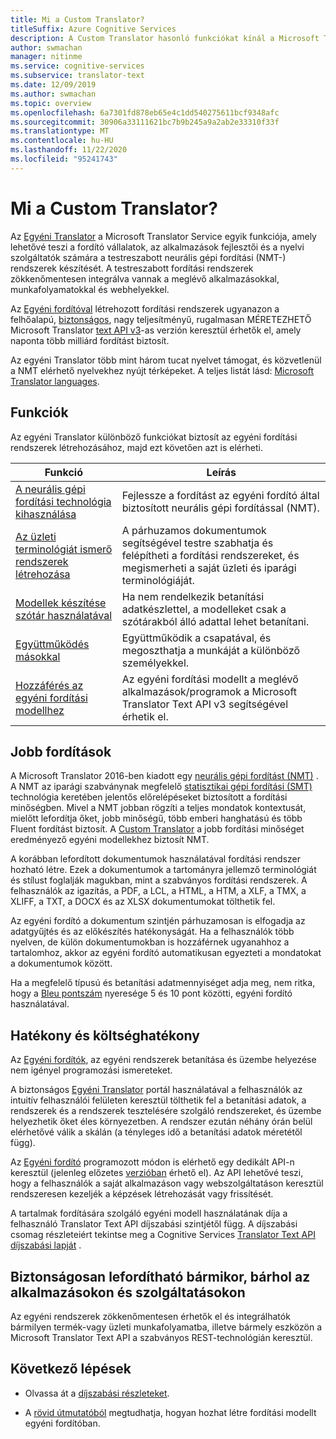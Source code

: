 ```yaml
---
title: Mi a Custom Translator?
titleSuffix: Azure Cognitive Services
description: A Custom Translator hasonló funkciókat kínál a Microsoft Translator hub számára a statisztikai gépi fordításhoz (SMT), de kizárólag neurális gépi fordítási (NMT) rendszerekhez.
author: swmachan
manager: nitinme
ms.service: cognitive-services
ms.subservice: translator-text
ms.date: 12/09/2019
ms.author: swmachan
ms.topic: overview
ms.openlocfilehash: 6a7301fd878eb65e4c1dd540275611bcf9348afc
ms.sourcegitcommit: 30906a33111621bc7b9b245a9a2ab2e33310f33f
ms.translationtype: MT
ms.contentlocale: hu-HU
ms.lasthandoff: 11/22/2020
ms.locfileid: "95241743"
---
```

# <a name="what-is-custom-translator"></a>Mi a Custom Translator?

Az [Egyéni Translator](https://portal.customtranslator.azure.ai) a Microsoft Translator Service egyik funkciója, amely lehetővé teszi a fordító vállalatok, az alkalmazások fejlesztői és a nyelvi szolgáltatók számára a testreszabott neurális gépi fordítási (NMT-) rendszerek készítését. A testreszabott fordítási rendszerek zökkenőmentesen integrálva vannak a meglévő alkalmazásokkal, munkafolyamatokkal és webhelyekkel.

Az [Egyéni fordítóval](https://portal.customtranslator.azure.ai) létrehozott fordítási rendszerek ugyanazon a felhőalapú, [biztonságos](https://cognitive.uservoice.com/knowledgebase/articles/1147537-api-and-customization-confidentiality), nagy teljesítményű, rugalmasan MÉRETEZHETŐ Microsoft Translator [text API v3](../reference/v3-0-translate.md?tabs=curl)-as verzión keresztül érhetők el, amely naponta több milliárd fordítást biztosít.

Az egyéni Translator több mint három tucat nyelvet támogat, és közvetlenül a NMT elérhető nyelvekhez nyújt térképeket. A teljes listát lásd:  [Microsoft Translator languages](../language-support.md#customization).

## <a name="features"></a>Funkciók

Az egyéni Translator különböző funkciókat biztosít az egyéni fordítási rendszerek létrehozásához, majd ezt követően azt is elérheti.

|Funkció  |Leírás  |
|---------|---------|
|[A neurális gépi fordítási technológia kihasználása](https://www.microsoft.com/translator/blog/2016/11/15/microsoft-translator-launching-neural-network-based-translations-for-all-its-speech-languages/)     |  Fejlessze a fordítást az egyéni fordító által biztosított neurális gépi fordítással (NMT).       |
|[Az üzleti terminológiát ismerő rendszerek létrehozása](what-are-parallel-documents.md)     |  A párhuzamos dokumentumok segítségével testre szabhatja és felépítheti a fordítási rendszereket, és megismerheti a saját üzleti és iparági terminológiáját.       |
|[Modellek készítése szótár használatával](what-is-dictionary.md)     |   Ha nem rendelkezik betanítási adatkészlettel, a modelleket csak a szótárakból álló adattal lehet betanítani.       |
|[Együttműködés másokkal](how-to-manage-settings.md#share-your-workspace)     |   Együttműködik a csapatával, és megoszthatja a munkáját a különböző személyekkel.     |
|[Hozzáférés az egyéni fordítási modellhez](../reference/v3-0-translate.md?tabs=curl)     |  Az egyéni fordítási modellt a meglévő alkalmazások/programok a Microsoft Translator Text API v3 segítségével érhetik el.       |

## <a name="get-better-translations"></a>Jobb fordítások

A Microsoft Translator 2016-ben kiadott egy [neurális gépi fordítást (NMT)](https://www.microsoft.com/translator/blog/2016/11/15/microsoft-translator-launching-neural-network-based-translations-for-all-its-speech-languages/) . A NMT az iparági szabványnak megfelelő [statisztikai gépi fordítási (SMT)](https://en.wikipedia.org/wiki/Statistical_machine_translation) technológia keretében jelentős előrelépéseket biztosított a fordítási minőségben. Mivel a NMT jobban rögzíti a teljes mondatok kontextusát, mielőtt lefordítja őket, jobb minőségű, több emberi hanghatású és több Fluent fordítást biztosít. A [Custom Translator](https://portal.customtranslator.azure.ai) a jobb fordítási minőséget eredményező egyéni modellekhez biztosít NMT.

A korábban lefordított dokumentumok használatával fordítási rendszer hozható létre. Ezek a dokumentumok a tartományra jellemző terminológiát és stílust foglalják magukban, mint a szabványos fordítási rendszerek. A felhasználók az igazítás, a PDF, a LCL, a HTML, a HTM, a XLF, a TMX, a XLIFF, a TXT, a DOCX és az XLSX dokumentumokat tölthetik fel.

Az egyéni fordító a dokumentum szintjén párhuzamosan is elfogadja az adatgyűjtés és az előkészítés hatékonyságát. Ha a felhasználók több nyelven, de külön dokumentumokban is hozzáférnek ugyanahhoz a tartalomhoz, akkor az egyéni fordító automatikusan egyezteti a mondatokat a dokumentumok között.

Ha a megfelelő típusú és betanítási adatmennyiséget adja meg, nem ritka, hogy a [Bleu pontszám](what-is-bleu-score.md) nyeresége 5 és 10 pont közötti, egyéni fordító használatával.

## <a name="be-productive-and-cost-effective"></a>Hatékony és költséghatékony

Az [Egyéni fordítók](https://portal.customtranslator.azure.ai), az egyéni rendszerek betanítása és üzembe helyezése nem igényel programozási ismereteket.

A biztonságos [Egyéni Translator](https://portal.customtranslator.azure.ai) portál használatával a felhasználók az intuitív felhasználói felületen keresztül tölthetik fel a betanítási adatok, a rendszerek és a rendszerek tesztelésére szolgáló rendszereket, és üzembe helyezhetik őket éles környezetben. A rendszer ezután néhány órán belül elérhetővé válik a skálán (a tényleges idő a betanítási adatok méretétől függ).

Az [Egyéni fordító](https://portal.customtranslator.azure.ai) programozott módon is elérhető egy dedikált API-n keresztül (jelenleg előzetes [verzióban](https://custom-api.cognitive.microsofttranslator.com/swagger/) érhető el). Az API lehetővé teszi, hogy a felhasználók a saját alkalmazáson vagy webszolgáltatáson keresztül rendszeresen kezeljék a képzések létrehozását vagy frissítését.

A tartalmak fordítására szolgáló egyéni modell használatának díja a felhasználó Translator Text API díjszabási szintjétől függ. A díjszabási csomag részleteiért tekintse meg a Cognitive Services [Translator Text API díjszabási lapját](https://azure.microsoft.com/pricing/details/cognitive-services/translator-text-api/) .

## <a name="securely-translate-anytime-anywhere-on-all-your-apps-and-services"></a>Biztonságosan lefordítható bármikor, bárhol az alkalmazásokon és szolgáltatásokon

Az egyéni rendszerek zökkenőmentesen érhetők el és integrálhatók bármilyen termék-vagy üzleti munkafolyamatba, illetve bármely eszközön a Microsoft Translator Text API a szabványos REST-technológián keresztül.

## <a name="next-steps"></a>Következő lépések

- Olvassa át a [díjszabási részleteket](https://azure.microsoft.com/pricing/details/cognitive-services/translator-text-api/).

- A [rövid útmutatóból](quickstart-build-deploy-custom-model.md) megtudhatja, hogyan hozhat létre fordítási modellt egyéni fordítóban.
